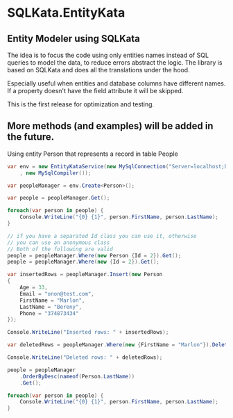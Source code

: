# SQLKata.EntityKata
## Entity Modeler using SQLKata

The idea is to focus the code using only entities names instead of SQL queries to model the data,
to reduce errors abstract the logic.
The library is based on SQLKata and does all the translations under the hood. 

Especially useful when entities and database columns have different names.
If a property doesn't have the field attribute it will be skipped.

This is the first release for optimization and testing. 

## More methods (and examples) will be added in the future.

Using entity Person that represents a record in table People
``` cs
var env = new EntityKataService(new MySqlConnection("Server=localhost;Database=entitkatatest;Uid=root;Pwd=;")
    , new MySqlCompiler());

var peopleManager = env.Create<Person>();

var people = peopleManager.Get();

foreach(var person in people) {
    Console.WriteLine("{0} {1}", person.FirstName, person.LastName);
}

// if you have a separated Id class you can use it, otherwise 
// you can use an anonymous class
// Both of the following are valid    
people = peopleManager.Where(new Person {Id = 2}).Get();
people = peopleManager.Where(new {Id = 2}).Get();

var insertedRows = peopleManager.Insert(new Person
{
    Age = 33,
    Email = "onon@test.com",
    FirstName = "Marlon",
    LastName = "Bereny",
    Phone = "374873434"
});

Console.WriteLine("Inserted rows: " + insertedRows);

var deletedRows = peopleManager.Where(new {FirstName = "Marlon"}).Delete();

Console.WriteLine("Deleted rows: " + deletedRows);

people = peopleManager
    .OrderByDesc(nameof(Person.LastName))
    .Get();

foreach(var person in people) {
    Console.WriteLine("{0} {1}", person.FirstName, person.LastName);
}
```
